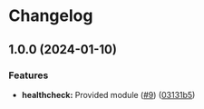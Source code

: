 # Changelog

## 1.0.0 (2024-01-10)


### Features

* **healthcheck:** Provided module ([#9](https://github.com/ankorstore/yokai/issues/9)) ([03131b5](https://github.com/ankorstore/yokai/commit/03131b5480d4788fae85d0e98703f179de22415e))
